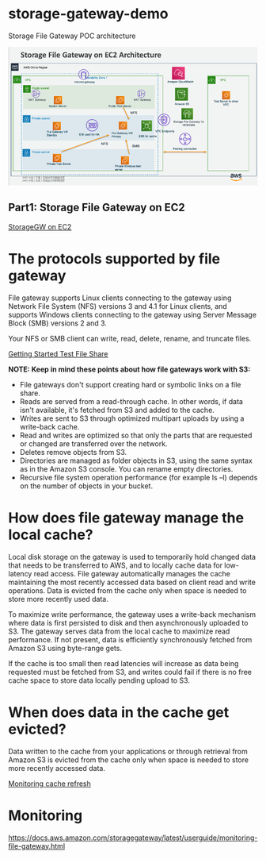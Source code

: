 # storage-gateway-demo

Storage File Gateway POC architecture

![PoC-Architecture](media/PoC-Architecture.png)

## Part1: Storage File Gateway on EC2
[StorageGW on EC2](StorageGWonEC2.md)


# The protocols supported by file gateway
File gateway supports Linux clients connecting to the gateway using Network File System (NFS) versions 3 and 4.1 for Linux clients, and supports Windows clients connecting to the gateway using Server Message Block (SMB) versions 2 and 3.

Your NFS or SMB client can write, read, delete, rename, and truncate files.

[Getting Started Test File Share](https://docs.aws.amazon.com/storagegateway/latest/userguide/GettingStartedTestFileShare.html)

**NOTE: Keep in mind these points about how file gateways work with S3:**
- File gateways don't support creating hard or symbolic links on a file share.
- Reads are served from a read-through cache. In other words, if data isn't available, it's fetched from S3 and added to the cache.
- Writes are sent to S3 through optimized multipart uploads by using a write-back cache.
- Read and writes are optimized so that only the parts that are requested or changed are transferred over the network.
- Deletes remove objects from S3.
- Directories are managed as folder objects in S3, using the same syntax as in the Amazon S3 console. You can rename empty directories.
- Recursive file system operation performance (for example ls –l) depends on the number of objects in your bucket.

# How does file gateway manage the local cache?

Local disk storage on the gateway is used to temporarily hold changed data that needs to be transferred to AWS, and to locally cache data for low-latency read access. File gateway automatically manages the cache maintaining the most recently accessed data based on client read and write operations. Data is evicted from the cache only when space is needed to store more recently used data.

To maximize write performance, the gateway uses a write-back mechanism where data is first persisted to disk and then asynchronously uploaded to S3. The gateway serves data from the local cache to maximize read performance. If not present, data is efficiently synchronously fetched from Amazon S3 using byte-range gets.

If the cache is too small then read latencies will increase as data being requested must be fetched from S3, and writes could fail if there is no free cache space to store data locally pending upload to S3.


# When does data in the cache get evicted?

Data written to the cache from your applications or through retrieval from Amazon S3 is evicted from the cache only when space is needed to store more recently accessed data.

[Monitoring cache refresh](https://docs.aws.amazon.com/storagegateway/latest/userguide/monitoring-file-gateway.html#refresh-cache-notification)


# Monitoring
https://docs.aws.amazon.com/storagegateway/latest/userguide/monitoring-file-gateway.html
